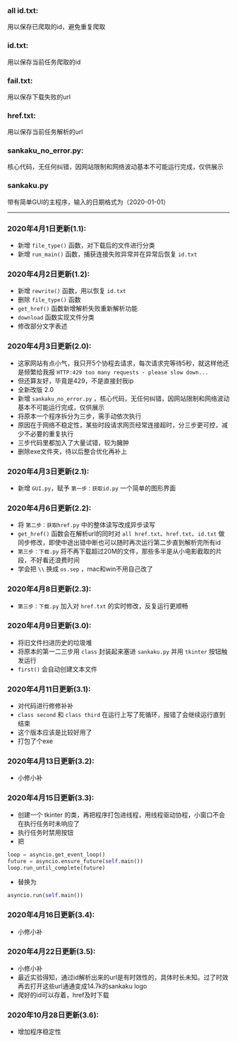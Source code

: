 ### all id.txt:
用以保存已爬取的id，避免重复爬取

### id.txt:
用以保存当前任务爬取的id

### fail.txt:
用以保存下载失败的url

### href.txt:
用以保存当前任务解析的url

### sankaku_no_error.py:
核心代码，无任何纠错，因网站限制和网络波动基本不可能运行完成，仅供展示

### sankaku.py
带有简单GUI的主程序，输入的日期格式为（2020-01-01）

- - - -

### 2020年4月1日更新(1.1):
- 新增 ```file_type()``` 函数，对下载后的文件进行分类
- 新增 ```run_main()``` 函数，捕获连接失败异常并在异常后恢复 ```id.txt```

### 2020年4月2日更新(1.2):
- 新增 ```rewrite()``` 函数，用以恢复 ```id.txt```
- 删除 ```file_type()``` 函数
- ```get_href()``` 函数新增解析失败重新解析功能
- ```download``` 函数实现文件分类
- 修改部分文字表述

### 2020年4月3日更新(2.0):
- 这家网站有点小气，我只开5个协程去请求，每次请求完等待5秒，就这样他还是频繁给我报 ```HTTP:429 too many requests - please slow down...```
- 但还算友好，毕竟是429，不是直接封我ip
- 全新改版 2.0
- 新增 ```sankaku_no_error.py``` ，核心代码，无任何纠错，因网站限制和网络波动基本不可能运行完成，仅供展示
- 将原本一个程序拆分为三步，需手动依次执行
- 原因在于网络不稳定性，某些时段请求网页经常连接超时，分三步更可控，减少不必要的重复执行
- 三步代码里都加入了大量试错，较为臃肿
- 删除exe文件夹，待以后整合优化再补上

### 2020年4月3日更新(2.1):
- 新增 ```GUI.py```，赋予 ```第一步：获取id.py``` 一个简单的图形界面

### 2020年4月6日更新(2.2):
- 将 ```第二步：获取href.py``` 中的整体读写改成异步读写
- ```get_href()``` 函数会在解析url的同时对 ```all href.txt```、```href.txt```、```id.txt``` 做同步修改，即使中途出错中断也可以随时再次运行第二步直到解析完所有id
- ```第三步：下载.py``` 将不再下载超过20M的文件，那些多半是从小电影截取的片段，不好看还浪费时间
- 学会把 ```\\``` 换成 ```os.sep``` ，mac和win不用自己改了

### 2020年4月8日更新(2.3):
- ```第三步：下载.py``` 加入对 ```href.txt``` 的实时修改，反复运行更顺畅

### 2020年4月9日更新(3.0):
- 将旧文件扫进历史的垃圾堆
- 将原本的第一二三步用 ```class``` 封装起来塞进 ```sankaku.py``` 并用 ```tkinter``` 按钮触发运行
- ```first()``` 会自动创建文本文件

### 2020年4月11日更新(3.1):
- 对代码进行修修补补
- ```class second``` 和 ```class third``` 在运行上写了死循环，报错了会继续运行直到结束
- 这个版本应该是比较好用了
- 打包了个exe

### 2020年4月13日更新(3.2):
- 小修小补

### 2020年4月15日更新(3.3):
- 创建一个 tkinter 的类，再把程序打包进线程，用线程驱动协程，小窗口不会在执行任务时未响应了
- 执行任务时禁用按钮
- 把
```python
loop = asyncio.get_event_loop()
future = asyncio.ensure_future(self.main())
loop.run_until_complete(future)
```
- 替换为
```python
asyncio.run(self.main())
```

### 2020年4月16日更新(3.4):
- 小修小补

### 2020年4月22日更新(3.5):
- 小修小补
- 最近实验得知，通过id解析出来的url是有时效性的，具体时长未知。过了时效再去打开这些url通通变成14.7k的sankaku logo
- 爬好的id可以存着，href及时下载

### 2020年10月28日更新(3.6):
- 增加程序稳定性